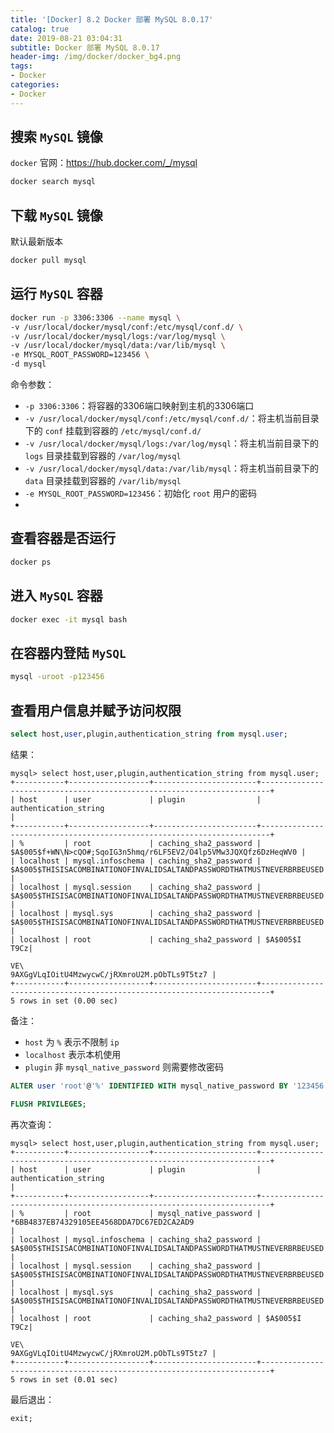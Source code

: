 ```yaml
---
title: '[Docker] 8.2 Docker 部署 MySQL 8.0.17'
catalog: true
date: 2019-08-21 03:04:31
subtitle: Docker 部署 MySQL 8.0.17
header-img: /img/docker/docker_bg4.png
tags:
- Docker
categories:
- Docker
---
```


## 搜索 `MySQL` 镜像
`docker` 官网：https://hub.docker.com/_/mysql
```sh
docker search mysql
```

## 下载 `MySQL` 镜像
默认最新版本
```sh
docker pull mysql
```

## 运行 `MySQL` 容器
```sh
docker run -p 3306:3306 --name mysql \
-v /usr/local/docker/mysql/conf:/etc/mysql/conf.d/ \
-v /usr/local/docker/mysql/logs:/var/log/mysql \
-v /usr/local/docker/mysql/data:/var/lib/mysql \
-e MYSQL_ROOT_PASSWORD=123456 \
-d mysql
```
命令参数：
- `-p 3306:3306`：将容器的3306端口映射到主机的3306端口
- `-v /usr/local/docker/mysql/conf:/etc/mysql/conf.d/`：将主机当前目录下的 `conf` 挂载到容器的 `/etc/mysql/conf.d/` 
- `-v /usr/local/docker/mysql/logs:/var/log/mysql`：将主机当前目录下的 `logs` 目录挂载到容器的 `/var/log/mysql`
- `-v /usr/local/docker/mysql/data:/var/lib/mysql`：将主机当前目录下的 `data` 目录挂载到容器的 `/var/lib/mysql`
- `-e MYSQL_ROOT_PASSWORD=123456`：初始化 `root` 用户的密码
- 

## 查看容器是否运行
```sh
docker ps
```

## 进入 `MySQL` 容器
```sh
docker exec -it mysql bash
```

## 在容器内登陆 `MySQL`
```sh
mysql -uroot -p123456
```

## 查看用户信息并赋予访问权限
```sql
select host,user,plugin,authentication_string from mysql.user;
```
结果：
```
mysql> select host,user,plugin,authentication_string from mysql.user;
+-----------+------------------+-----------------------+------------------------------------------------------------------------+
| host      | user             | plugin                | authentication_string                                                  |
+-----------+------------------+-----------------------+------------------------------------------------------------------------+
| %         | root             | caching_sha2_password | $A$005$f+WN\N>cQO#;SqoIG3n5hmq/r6LF5EV2/O4lp5VMw3JQXQfz6DzHeqWV0 |
| localhost | mysql.infoschema | caching_sha2_password | $A$005$THISISACOMBINATIONOFINVALIDSALTANDPASSWORDTHATMUSTNEVERBRBEUSED |
| localhost | mysql.session    | caching_sha2_password | $A$005$THISISACOMBINATIONOFINVALIDSALTANDPASSWORDTHATMUSTNEVERBRBEUSED |
| localhost | mysql.sys        | caching_sha2_password | $A$005$THISISACOMBINATIONOFINVALIDSALTANDPASSWORDTHATMUSTNEVERBRBEUSED |
| localhost | root             | caching_sha2_password | $A$005$I	T9Cz|
                                                                             VE\ 
9AXGgVLqIOitU4MzwycwC/jRXmroU2M.pObTLs9T5tz7 |
+-----------+------------------+-----------------------+------------------------------------------------------------------------+
5 rows in set (0.00 sec)
```
备注：
- `host` 为 `%` 表示不限制 `ip`   
- `localhost` 表示本机使用
- `plugin` 非 `mysql_native_password` 则需要修改密码

```sql
ALTER user 'root'@'%' IDENTIFIED WITH mysql_native_password BY '123456';

FLUSH PRIVILEGES; 
```
再次查询：
```
mysql> select host,user,plugin,authentication_string from mysql.user;
+-----------+------------------+-----------------------+------------------------------------------------------------------------+
| host      | user             | plugin                | authentication_string                                                  |
+-----------+------------------+-----------------------+------------------------------------------------------------------------+
| %         | root             | mysql_native_password | *6BB4837EB74329105EE4568DDA7DC67ED2CA2AD9                              |
| localhost | mysql.infoschema | caching_sha2_password | $A$005$THISISACOMBINATIONOFINVALIDSALTANDPASSWORDTHATMUSTNEVERBRBEUSED |
| localhost | mysql.session    | caching_sha2_password | $A$005$THISISACOMBINATIONOFINVALIDSALTANDPASSWORDTHATMUSTNEVERBRBEUSED |
| localhost | mysql.sys        | caching_sha2_password | $A$005$THISISACOMBINATIONOFINVALIDSALTANDPASSWORDTHATMUSTNEVERBRBEUSED |
| localhost | root             | caching_sha2_password | $A$005$I	T9Cz|
                                                                             VE\ 
9AXGgVLqIOitU4MzwycwC/jRXmroU2M.pObTLs9T5tz7 |
+-----------+------------------+-----------------------+------------------------------------------------------------------------+
5 rows in set (0.01 sec)
```

最后退出：
```sql
exit; 
```